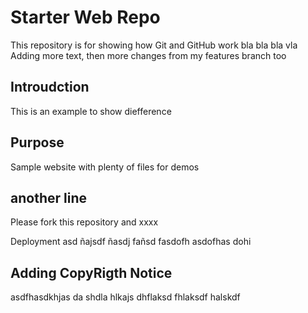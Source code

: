 # Starter Web Repo

This repository is for showing how Git and GitHub work
bla  bla bla vla Adding more text, then more changes from my features branch too

## Introudction

This is an example to show diefference

## Purpose

Sample website with plenty of files for demos

## another line

Please fork this repository and xxxx

Deployment asd ñajsdf ñasdj fañsd fasdofh asdofhas dohi

## Adding CopyRigth Notice

asdfhasdkhjas da shdla hlkajs dhflaksd fhlaksdf halskdf 